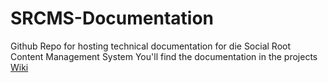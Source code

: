 # SRCMS-Documentation
Github Repo for hosting technical documentation for die Social Root Content Management System
You'll find the documentation in the projects [Wiki](https://github.com/NorthernStars/SRCMS-Documentation/wiki)
